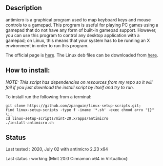 
## Description

antimicro is a graphical program used to map keyboard keys and mouse controls to a gamepad. This program is useful for playing PC games using a gamepad that do not have any form of built-in gamepad support. However, you can use this program to control any desktop application with a gamepad; on Linux, this means that your system has to be running an X environment in order to run this program.

The official page is [here](https://github.com/AntiMicro/antimicro). The Linux deb files can be downloaded from [here](https://launchpad.net/~mdeguzis/+archive/ubuntu/libregeek/+packages).

## How to install:

*NOTE: This script has dependencies on resources from my repo so it will fail if you just download the install script by itself and try to run.*

To install run the following from a terminal:

```
git clone https://github.com/zpangwin/linux-setup-scripts.git;
find linux-setup-scripts -type f -iname '*.sh' -exec chmod a+rx "{}" \;;
cd linux-setup-scripts/mint-20.x/apps/antimicro
./install-antimicro.sh
```

## Status

Last tested : 2020, July 02 with antimicro 2.23 x64

Last status : working (Mint 20.0 Cinnamon x64 in Virtualbox)
